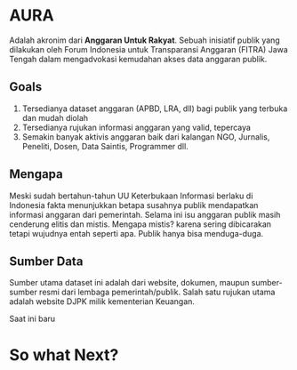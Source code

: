 # AURA

Adalah akronim dari **Anggaran Untuk Rakyat**. Sebuah inisiatif publik yang dilakukan oleh Forum Indonesia untuk Transparansi Anggaran (FITRA) Jawa Tengah dalam mengadvokasi kemudahan akses data anggaran publik.  

## Goals
1. Tersedianya dataset anggaran (APBD, LRA, dll) bagi publik yang terbuka dan mudah diolah
2. Tersedianya rujukan informasi anggaran yang valid, tepercaya
3. Semakin banyak aktivis anggaran baik dari kalangan NGO, Jurnalis, Peneliti, Dosen, Data Saintis, Programmer dll. 

## Mengapa 
Meski sudah bertahun-tahun UU Keterbukaan Informasi berlaku di Indonesia fakta menunjukkan betapa susahnya publik mendapatkan informasi anggaran dari pemerintah. Selama ini isu anggaran publik masih cenderung elitis dan mistis. Mengapa mistis? karena sering dibicarakan tetapi wujudnya entah seperti apa. Publik hanya bisa menduga-duga.


## Sumber Data
Sumber utama dataset ini adalah dari website, dokumen, maupun sumber-sumber resmi dari lembaga pemerintah/publik. Salah satu rujukan utama adalah website DJPK milik kementerian Keuangan.

Saat ini baru


# So what Next?

